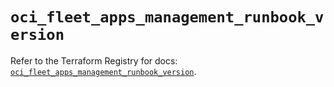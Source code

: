 # `oci_fleet_apps_management_runbook_version`

Refer to the Terraform Registry for docs: [`oci_fleet_apps_management_runbook_version`](https://registry.terraform.io/providers/hashicorp/oci/7.19.0/docs/resources/fleet_apps_management_runbook_version).
